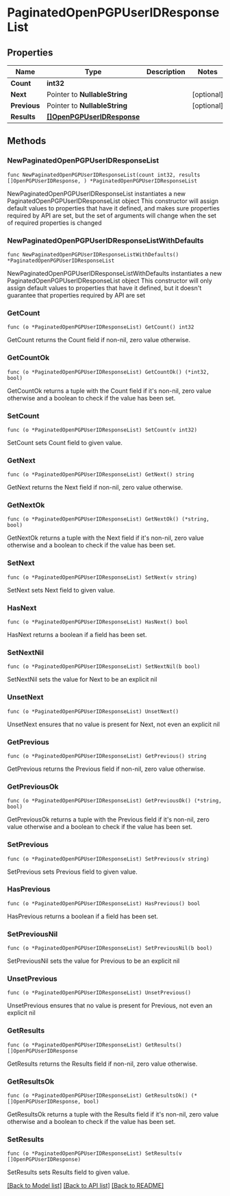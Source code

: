 # PaginatedOpenPGPUserIDResponseList

## Properties

Name | Type | Description | Notes
------------ | ------------- | ------------- | -------------
**Count** | **int32** |  | 
**Next** | Pointer to **NullableString** |  | [optional] 
**Previous** | Pointer to **NullableString** |  | [optional] 
**Results** | [**[]OpenPGPUserIDResponse**](OpenPGPUserIDResponse.md) |  | 

## Methods

### NewPaginatedOpenPGPUserIDResponseList

`func NewPaginatedOpenPGPUserIDResponseList(count int32, results []OpenPGPUserIDResponse, ) *PaginatedOpenPGPUserIDResponseList`

NewPaginatedOpenPGPUserIDResponseList instantiates a new PaginatedOpenPGPUserIDResponseList object
This constructor will assign default values to properties that have it defined,
and makes sure properties required by API are set, but the set of arguments
will change when the set of required properties is changed

### NewPaginatedOpenPGPUserIDResponseListWithDefaults

`func NewPaginatedOpenPGPUserIDResponseListWithDefaults() *PaginatedOpenPGPUserIDResponseList`

NewPaginatedOpenPGPUserIDResponseListWithDefaults instantiates a new PaginatedOpenPGPUserIDResponseList object
This constructor will only assign default values to properties that have it defined,
but it doesn't guarantee that properties required by API are set

### GetCount

`func (o *PaginatedOpenPGPUserIDResponseList) GetCount() int32`

GetCount returns the Count field if non-nil, zero value otherwise.

### GetCountOk

`func (o *PaginatedOpenPGPUserIDResponseList) GetCountOk() (*int32, bool)`

GetCountOk returns a tuple with the Count field if it's non-nil, zero value otherwise
and a boolean to check if the value has been set.

### SetCount

`func (o *PaginatedOpenPGPUserIDResponseList) SetCount(v int32)`

SetCount sets Count field to given value.


### GetNext

`func (o *PaginatedOpenPGPUserIDResponseList) GetNext() string`

GetNext returns the Next field if non-nil, zero value otherwise.

### GetNextOk

`func (o *PaginatedOpenPGPUserIDResponseList) GetNextOk() (*string, bool)`

GetNextOk returns a tuple with the Next field if it's non-nil, zero value otherwise
and a boolean to check if the value has been set.

### SetNext

`func (o *PaginatedOpenPGPUserIDResponseList) SetNext(v string)`

SetNext sets Next field to given value.

### HasNext

`func (o *PaginatedOpenPGPUserIDResponseList) HasNext() bool`

HasNext returns a boolean if a field has been set.

### SetNextNil

`func (o *PaginatedOpenPGPUserIDResponseList) SetNextNil(b bool)`

 SetNextNil sets the value for Next to be an explicit nil

### UnsetNext
`func (o *PaginatedOpenPGPUserIDResponseList) UnsetNext()`

UnsetNext ensures that no value is present for Next, not even an explicit nil
### GetPrevious

`func (o *PaginatedOpenPGPUserIDResponseList) GetPrevious() string`

GetPrevious returns the Previous field if non-nil, zero value otherwise.

### GetPreviousOk

`func (o *PaginatedOpenPGPUserIDResponseList) GetPreviousOk() (*string, bool)`

GetPreviousOk returns a tuple with the Previous field if it's non-nil, zero value otherwise
and a boolean to check if the value has been set.

### SetPrevious

`func (o *PaginatedOpenPGPUserIDResponseList) SetPrevious(v string)`

SetPrevious sets Previous field to given value.

### HasPrevious

`func (o *PaginatedOpenPGPUserIDResponseList) HasPrevious() bool`

HasPrevious returns a boolean if a field has been set.

### SetPreviousNil

`func (o *PaginatedOpenPGPUserIDResponseList) SetPreviousNil(b bool)`

 SetPreviousNil sets the value for Previous to be an explicit nil

### UnsetPrevious
`func (o *PaginatedOpenPGPUserIDResponseList) UnsetPrevious()`

UnsetPrevious ensures that no value is present for Previous, not even an explicit nil
### GetResults

`func (o *PaginatedOpenPGPUserIDResponseList) GetResults() []OpenPGPUserIDResponse`

GetResults returns the Results field if non-nil, zero value otherwise.

### GetResultsOk

`func (o *PaginatedOpenPGPUserIDResponseList) GetResultsOk() (*[]OpenPGPUserIDResponse, bool)`

GetResultsOk returns a tuple with the Results field if it's non-nil, zero value otherwise
and a boolean to check if the value has been set.

### SetResults

`func (o *PaginatedOpenPGPUserIDResponseList) SetResults(v []OpenPGPUserIDResponse)`

SetResults sets Results field to given value.



[[Back to Model list]](../README.md#documentation-for-models) [[Back to API list]](../README.md#documentation-for-api-endpoints) [[Back to README]](../README.md)


